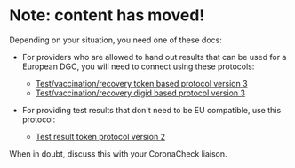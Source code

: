 # Note: content has moved!

Depending on your situation, you need one of these docs:

* For providers who are allowed to hand out results that can be used for a European DGC, you will need to connect using these protocols:
  * [Test/vaccination/recovery token based protocol version 3](https://github.com/minvws/nl-covid19-coronacheck-app-coordination/blob/main/docs/providing-events-by-token.md)
  * [Test/vaccination/recovery digid based protocol version 3](https://github.com/minvws/nl-covid19-coronacheck-app-coordination/blob/main/docs/providing-events-by-digid.md)

* For providing test results that don't need to be EU compatible, use this protocol:
  * [Test result token protocol version 2](https://github.com/minvws/nl-covid19-coronacheck-app-coordination/blob/test-provider-protocol-2.0/docs/providing-test-results.md)

When in doubt, discuss this with your CoronaCheck liaison. 
